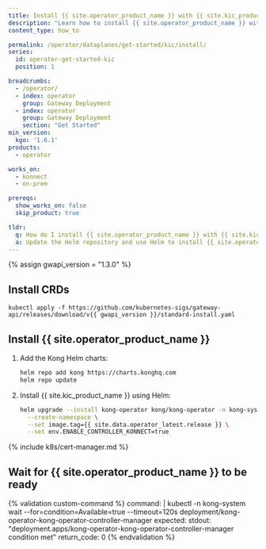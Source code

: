 ```yaml
---
title: Install {{ site.operator_product_name }} with {{ site.kic_product_name }}
description: "Learn how to install {{ site.operator_product_name }} with {{ site.kic_product_name }} using Helm"
content_type: how_to

permalink: /operator/dataplanes/get-started/kic/install/
series:
  id: operator-get-started-kic
  position: 1

breadcrumbs:
  - /operator/
  - index: operator
    group: Gateway Deployment
  - index: operator
    group: Gateway Deployment
    section: "Get Started"
min_version:
  kgo: '1.6.1'
products:
  - operator

works_on:
  - konnect
  - on-prem

prereqs:
  show_works_on: false
  skip_product: true

tldr:
  q: How do I install {{ site.operator_product_name }} with {{ site.kic_product_name }} using Helm?
  a: Update the Helm repository and use Helm to install {{ site.operator_product_name }} with {{ site.kic_product_name }}.
---
```

{% assign gwapi_version = "1.3.0" %}

## Install CRDs

```shell
kubectl apply -f https://github.com/kubernetes-sigs/gateway-api/releases/download/v{{ gwapi_version }}/standard-install.yaml
```

## Install {{ site.operator_product_name }}

1. Add the Kong Helm charts:

   ```bash
   helm repo add kong https://charts.konghq.com
   helm repo update
   ```

1. Install {{ site.kic_product_name }} using Helm:

   ```bash
   helm upgrade --install kong-operator kong/kong-operator -n kong-system \
     --create-namespace \
     --set image.tag={{ site.data.operator_latest.release }} \
     --set env.ENABLE_CONTROLLER_KONNECT=true
   ```

{% include k8s/cert-manager.md %}

## Wait for {{ site.operator_product_name }} to be ready

{% validation custom-command %}
command: |
  kubectl -n kong-system wait --for=condition=Available=true --timeout=120s deployment/kong-operator-kong-operator-controller-manager
expected:
  stdout: "deployment.apps/kong-operator-kong-operator-controller-manager condition met"
  return_code: 0
{% endvalidation %}
